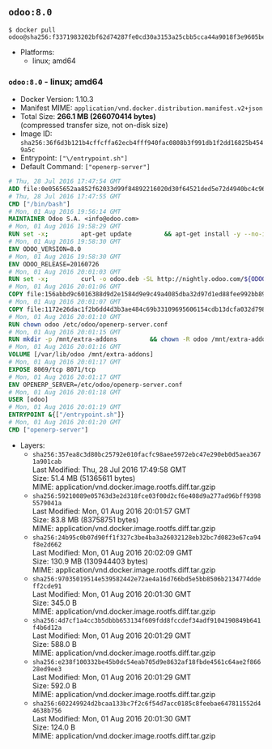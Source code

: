 ## `odoo:8.0`

```console
$ docker pull odoo@sha256:f3371983202bf62d74287fe0cd30a3153a25cbb5cca44a9018f3e9605be5cb18
```

-	Platforms:
	-	linux; amd64

### `odoo:8.0` - linux; amd64

-	Docker Version: 1.10.3
-	Manifest MIME: `application/vnd.docker.distribution.manifest.v2+json`
-	Total Size: **266.1 MB (266070414 bytes)**  
	(compressed transfer size, not on-disk size)
-	Image ID: `sha256:36f6d3b121b4cffcffa62ecb4fff940fac0808b3f991db1f2dd16825b4549a5c`
-	Entrypoint: `["\/entrypoint.sh"]`
-	Default Command: `["openerp-server"]`

```dockerfile
# Thu, 28 Jul 2016 17:47:54 GMT
ADD file:0e0565652aa852f62033d99f84892216020d30f64521ded5e72d4940bc4c9697 in /
# Thu, 28 Jul 2016 17:47:55 GMT
CMD ["/bin/bash"]
# Mon, 01 Aug 2016 19:56:14 GMT
MAINTAINER Odoo S.A. <info@odoo.com>
# Mon, 01 Aug 2016 19:58:29 GMT
RUN set -x;         apt-get update         && apt-get install -y --no-install-recommends             ca-certificates             curl             node-less             node-clean-css             python-pyinotify             python-renderpm             python-support         && curl -o wkhtmltox.deb -SL http://nightly.odoo.com/extra/wkhtmltox-0.12.1.2_linux-jessie-amd64.deb         && echo '40e8b906de658a2221b15e4e8cd82565a47d7ee8 wkhtmltox.deb' | sha1sum -c -         && dpkg --force-depends -i wkhtmltox.deb         && apt-get -y install -f --no-install-recommends         && apt-get purge -y --auto-remove -o APT::AutoRemove::RecommendsImportant=false -o APT::AutoRemove::SuggestsImportant=false npm         && rm -rf /var/lib/apt/lists/* wkhtmltox.deb
# Mon, 01 Aug 2016 19:58:30 GMT
ENV ODOO_VERSION=8.0
# Mon, 01 Aug 2016 19:58:30 GMT
ENV ODOO_RELEASE=20160726
# Mon, 01 Aug 2016 20:01:03 GMT
RUN set -x;         curl -o odoo.deb -SL http://nightly.odoo.com/${ODOO_VERSION}/nightly/deb/odoo_${ODOO_VERSION}.${ODOO_RELEASE}_all.deb         && echo '6679fad48c761cf8587faa243afcfc17f5a9eb73 odoo.deb' | sha1sum -c -         && dpkg --force-depends -i odoo.deb         && apt-get update         && apt-get -y install -f --no-install-recommends         && rm -rf /var/lib/apt/lists/* odoo.deb
# Mon, 01 Aug 2016 20:01:06 GMT
COPY file:156abbd9c6016388d9d2e1584d9e9c49a4085dba32d97d1ed88fee992bb89e61 in /
# Mon, 01 Aug 2016 20:01:07 GMT
COPY file:1172e26dac1f2b6dd4d3b3ae484c69b33109695606154cdb13dcfa032d798e88 in /etc/odoo/
# Mon, 01 Aug 2016 20:01:10 GMT
RUN chown odoo /etc/odoo/openerp-server.conf
# Mon, 01 Aug 2016 20:01:15 GMT
RUN mkdir -p /mnt/extra-addons         && chown -R odoo /mnt/extra-addons
# Mon, 01 Aug 2016 20:01:16 GMT
VOLUME [/var/lib/odoo /mnt/extra-addons]
# Mon, 01 Aug 2016 20:01:17 GMT
EXPOSE 8069/tcp 8071/tcp
# Mon, 01 Aug 2016 20:01:17 GMT
ENV OPENERP_SERVER=/etc/odoo/openerp-server.conf
# Mon, 01 Aug 2016 20:01:18 GMT
USER [odoo]
# Mon, 01 Aug 2016 20:01:19 GMT
ENTRYPOINT &{["/entrypoint.sh"]}
# Mon, 01 Aug 2016 20:01:20 GMT
CMD ["openerp-server"]
```

-	Layers:
	-	`sha256:357ea8c3d80bc25792e010facfc98aee5972ebc47e290eb0d5aea3671a901cab`  
		Last Modified: Thu, 28 Jul 2016 17:49:58 GMT  
		Size: 51.4 MB (51365611 bytes)  
		MIME: application/vnd.docker.image.rootfs.diff.tar.gzip
	-	`sha256:59210089e05763d3e2d318fce03f00d2cf6e408d9a277ad96bff93985579041a`  
		Last Modified: Mon, 01 Aug 2016 20:01:57 GMT  
		Size: 83.8 MB (83758751 bytes)  
		MIME: application/vnd.docker.image.rootfs.diff.tar.gzip
	-	`sha256:24b95c0b07d90ff1f327c3be4ba3a26032128eb32bc7d0823e67ca94f8e2d662`  
		Last Modified: Mon, 01 Aug 2016 20:02:09 GMT  
		Size: 130.9 MB (130944403 bytes)  
		MIME: application/vnd.docker.image.rootfs.diff.tar.gzip
	-	`sha256:97035019514e539582442e72ae4a16d766bd5e5bb8506b2134774ddeff2cde91`  
		Last Modified: Mon, 01 Aug 2016 20:01:30 GMT  
		Size: 345.0 B  
		MIME: application/vnd.docker.image.rootfs.diff.tar.gzip
	-	`sha256:4d7cf1a4cc3b5dbbb653134f609fdd8fccdef34adf9104190849b641f4b6d12a`  
		Last Modified: Mon, 01 Aug 2016 20:01:29 GMT  
		Size: 588.0 B  
		MIME: application/vnd.docker.image.rootfs.diff.tar.gzip
	-	`sha256:e238f100332be45b0dc54eab705d9e8632af18fbde4561c64ae2f86628ed9ee3`  
		Last Modified: Mon, 01 Aug 2016 20:01:29 GMT  
		Size: 592.0 B  
		MIME: application/vnd.docker.image.rootfs.diff.tar.gzip
	-	`sha256:602249924d2bcaa133bc7f2c6f54d7acc0185c8feebae647811552d44638b756`  
		Last Modified: Mon, 01 Aug 2016 20:01:30 GMT  
		Size: 124.0 B  
		MIME: application/vnd.docker.image.rootfs.diff.tar.gzip
